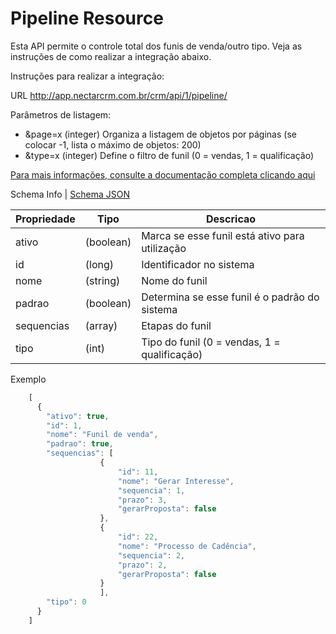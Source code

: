 # Pipeline Resource

Esta API permite o controle total dos funis de venda/outro tipo. Veja as instruções de como realizar a integração abaixo.

Instruções para realizar a integração:

URL
http://app.nectarcrm.com.br/crm/api/1/pipeline/

Parâmetros de listagem:
* &page=x (integer) Organiza a listagem de objetos por páginas (se colocar -1, lista o máximo de objetos: 200)
* &type=x (integer) Define o filtro de funil (0 = vendas, 1 = qualificação)

[Para mais informações, consulte a documentação completa clicando aqui](http://docs.nectarcrm.apiary.io)

Schema Info | [Schema JSON](schema.json)

Propriedade | Tipo | Descricao
------------ | ------------- | -------------
ativo | (boolean) | Marca se esse funil está ativo para utilização
id | (long) | Identificador no sistema
nome | (string) | Nome do funil
padrao | (boolean) | Determina se esse funil é o padrão do sistema
sequencias | (array) | Etapas do funil
tipo | (int) | Tipo do funil (0 = vendas, 1 = qualificação)

Exemplo
```js
    [
      {
        "ativo": true,
        "id": 1,
        "nome": "Funil de venda",
        "padrao": true,
        "sequencias": [
                    {
                        "id": 11,
                        "nome": "Gerar Interesse",
                        "sequencia": 1,
                        "prazo": 3,
                        "gerarProposta": false
                    },
                    {
                        "id": 22,
                        "nome": "Processo de Cadência",
                        "sequencia": 2,
                        "prazo": 2,
                        "gerarProposta": false
                    }
                    ],
        "tipo": 0
      }
    ]
```